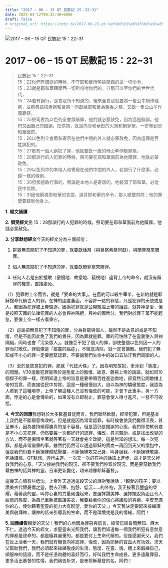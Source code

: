 ```yaml
---
title: "2017 – 06 – 15 QT 民數記 15：22~31"
date: 2025-04-12T00:32:40+0800
draft: false
# original_url: https://cmtc.tw/2017-06-15-qt-%e6%b0%91%e6%95%b8%e8%a8%98-15%ef%bc%9a2231
---
```


![2017 – 06 – 15 QT 民數記 15：22\~31](/images/qt.jpg   "2017 – 06 – 15 QT 民數記 15：22\~31")

# 2017 – 06 – 15 QT 民數記 15：22\~31

> 民數記 15：22\~31  
> 15：22你們有錯誤的時候，不守耶和華所曉諭摩西的這一切命令，  
> 15：23就是耶和華藉摩西一切所吩咐你們的，自那日以至你們的世世代代，  
> 15：24若有誤行，是會眾所不知道的，後來全會眾就要將一隻公牛犢作燔祭，並照典章把素祭和奠祭一同獻給耶和華為馨香之祭，又獻一隻公山羊作贖罪祭。  
> 15：25祭司要為以色列全會眾贖罪，他們就必蒙赦免，因為這是錯誤。他們又因自己的錯誤，把供物，就是向耶和華獻的火祭和贖罪祭，一併奉到耶和華面前。  
> 15：26以色列全會眾和寄居在他們中間的外人就必蒙赦免，因為這罪是百姓誤犯的。  
> 15：27若有一個人誤犯了罪，他就要獻一歲的母山羊作贖罪祭。  
> 15：28那誤行的人犯罪的時候，祭司要在耶和華面前為他贖罪，他就必蒙赦免。  
> 15：29以色列中的本地人和寄居在他們中間的外人，若誤行了什麼事，必歸一樣的條例，  
> 15：30但那擅敢行事的，無論是本地人是寄居的，他褻瀆了耶和華，必從民中剪除。  
> 15：31因他藐視耶和華的言語，違背耶和華的命令，那人總要剪除；他的罪孽要歸到他身上。

**1.** **經文誦讀**

**2.** **領受經文**民 15：28那誤行的人犯罪的時候，祭司要在耶和華面前為他贖罪，他就必蒙赦免。

**3. 分享默想經文**今天的經文分為三個部份：  
1. 群眾無意間犯了不知道的罪，就要獻燔祭（與奠祭素祭同獻），與贖罪祭來贖罪。

2. 個人無意間犯了不知道的罪，就要獻贖罪祭來贖罪。

3. 任何人若是出於擅敢（傲慢地、故意地、藐視地）違背上帝的命令，就沒有贖罪的機會，直接處死。

（1）犯罪對上帝而言，就是「要命的大事」。在舊約可以殺牛宰羊，在新約就是耶穌捨命代贖世人的罪。在神的國度裏面，不容許一點的罪惡，凡是犯罪的天使或是人，都因為犯罪被上帝驅逐。因為犯罪就是公開敵擋上帝的話語，就算神是愛，但是按照天國的法律犯罪的人必會與神隔絕，與神的國無分。我們對於罪千萬不能輕忽，要像上帝一樣去看重它。

（2）這裏把無意犯了不知情的罪，分為群眾與個人，雖然不是故意的或是不知情，但是不能因此免了我們的責任，因為罪就是罪。罪的可怕除了在靈裏使人與神隔絕，同時也會「污染眾人」。就像亞干犯了個人的罪，卻使整個以色列因一人的罪而打敗仗。罪就像是「屬靈的癌症」，不徹底清除，就一定會擴散。我們犯了無知或不小心的罪一定要趕緊認罪，不要讓我們生命中的破口去玷汙我們周圍的人。

（3）至於是故意犯的罪，那就「代誌大條」了。因為明知故犯，牽涉到「態度」的問題。V30擅敢犯罪就等於是態度上的傲慢、故意、藐視上帝的話語，就如同10個探子的罪一樣，明明知道上帝的旨意是要帶領百姓進迦南地，卻竟然公開敵擋上帝的旨意，而直接從民中剪除。這是一種傲慢自大，自以為神的驕傲態度，我認為人若到了這種境界，上帝了解這種人己沒有悔改的可能，才會下此重手。另一方面，悖逆的心是會傳染的，如果沒有立即制止，罪惡會使人得寸進尺，一發不可收拾。

**4. 今天的回應**我想對於大多數基督徒而言，我們雖然軟弱，經常犯罪，但是基本上我們是不斷願意悔改的。但是就是因為常常認罪，有時候會使我們變得沮喪，甚至麻木，因為要持續得勝真的是不容易。但是這仍是錯誤的心態，我們即使軟弱或是不小心又犯罪，仍然要每一次都好好的認罪、悔改，尋求幫助，或是找出改變的方法，而不是懶惰坐著就等著有一天就會完全改變，這是無知的想法。每一次犯罪，都是非常嚴重的事，雖然們仍然可以透過耶穌的寶血一再回到天父的懷抱中，但是我們仍要不斷操練體貼聖靈、不斷操練攻克己身、叫身服我、不斷操練敬虔、包括讀經、QT默想、遵行主道。一次又一次的在神的話語上進步，這才是天父拯救我們的心意。「天父接納我們的現況，卻不要我們停留於現況，而是要幫助我們藉由神的話與神的靈，日漸更新變化，越來越像耶穌基督」。

這幾天心情有些低沈，上帝昨天透過這段天父的話對我說話：「親愛的孩子：要以讚美衣代替憂傷之靈，脫去沮喪、抱怨、低沉……的外袍，我正按著我豐盛的榮耀，藉著我的靈，叫你心裏的力量剛強起來，要選擇讚美神、選擇擺脫負面且令人疲憊的態度、為自己重新披戴讚美衣，我要藉著你的信心將諸般的喜樂、平安充滿你的心，使你藉著聖靈的能力大有盼望，愛你的天父。」今天我決定要起來操練讚美與敬拜神，讓神的話來引導我的生命，而不是環境或是我的情緒，阿們！

**5. 回應禱告**親愛的天父！我們的心地因為罪惡與謊言，經常已經昏暗無知、麻木不仁。透過今天的經文，求聖靈來光照我們，讓我們知道每一個我們所犯有意無意的罪都是致命的，都是極其嚴重的，都是要付上生命代贖的。但是感謝天父，我們在世上活著一天，我們就有機會向祢認罪、悔改，因為耶穌的寶血大有功效。求天父幫助我們，我們必須起來操練敬虔的生活、態度、在靈、魂、體上來鍛練自己，順服神的話語，而不是任憑肉體的喜好而行，好叫我們生命成長，更多遠離罪惡，更多活出基督的性情。我們禱告祈求，是奉耶穌基督的名，阿們！